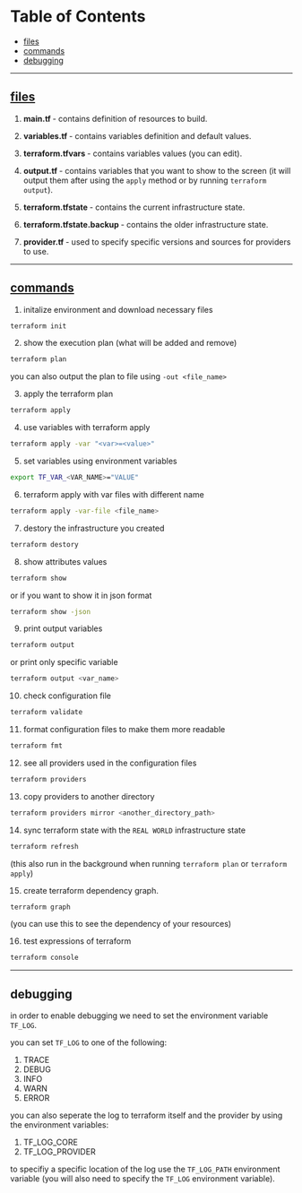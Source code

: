 # Table of Contents
- [files](#files)
- [commands](#commands)
- [debugging](#debugging)
<hr>

## <ins>files</ins>

1. <b> main.tf </b> - contains definition of resources to build.

2. <b> variables.tf </b> - contains variables definition and default values.

3. <b> terraform.tfvars </b> - contains variables values (you can edit).

4. <b> output.tf </b> - contains variables that you want to show to the screen (it will output them after using the ``apply`` method or by running ``terraform output``).

5. <b> terraform.tfstate </b> - contains the current infrastructure state.

6. <b> terraform.tfstate.backup </b> - contains the older infrastructure state.

7. <b> provider.tf </b> - used to specify specific versions and sources for providers to use.

<hr>

## <ins>commands</ins>
1) initalize environment and download necessary files
```bash
terraform init
```

2) show the execution plan (what will be added and remove)
```bash
terraform plan
```
you can also output the plan to file using ``-out <file_name>``

3) apply the terraform plan
```bash
terraform apply
```
4) use variables with terraform apply
```bash
terraform apply -var "<var>=<value>"
```
5) set variables using environment variables
```bash
export TF_VAR_<VAR_NAME>="VALUE"
```

6) terraform apply with var files with different name
```bash
terraform apply -var-file <file_name>
```

7) destory the infrastructure you created
```bash
terraform destory
```

8) show attributes values
```bash
terraform show
```
or if you want to show it in json format
```bash
terraform show -json
```

9) print output variables 
```bash
terraform output
```
or print only specific variable
```bash
terraform output <var_name>
```

10) check configuration file 
```bash
terraform validate
```

11) format configuration files to make them more readable
```bash
terraform fmt
```

12) see all providers used in the configuration files
```bash
terraform providers
```

13) copy providers to another directory
```bash
terraform providers mirror <another_directory_path>
```

14) sync terraform state with the ``REAL WORLD`` infrastructure state
```bash
terraform refresh
```
(this also run in the background when running ``terraform plan`` or ``terraform apply``)

15) create terraform dependency graph.
```bash
terraform graph
```
(you can use this to see the dependency of your resources)

16) test expressions of terraform
```bash
terraform console
```

<hr>

## debugging
in order to enable debugging we need to set the environment variable ``TF_LOG``.

you can set ``TF_LOG`` to one of the following:

1. TRACE
2. DEBUG
3. INFO
4. WARN
5. ERROR

you can also seperate the log to terraform itself and the provider by using the environment variables: 
1. TF_LOG_CORE
2. TF_LOG_PROVIDER

to specifiy a specific location of the log use the ``TF_LOG_PATH`` environment variable (you will also need to specify the ``TF_LOG`` environment variable).